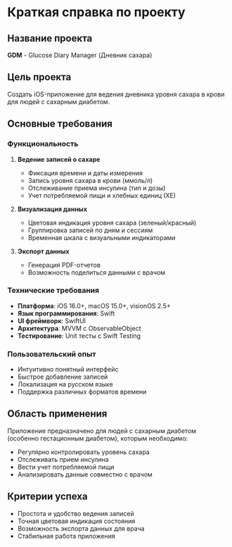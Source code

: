 # Краткая справка по проекту

## Название проекта
**GDM** - Glucose Diary Manager (Дневник сахара)

## Цель проекта
Создать iOS-приложение для ведения дневника уровня сахара в крови для людей с сахарным диабетом.

## Основные требования

### Функциональность
1. **Ведение записей о сахаре**
   - Фиксация времени и даты измерения
   - Запись уровня сахара в крови (ммоль/л)
   - Отслеживание приема инсулина (тип и дозы)
   - Учет потребляемой пищи и хлебных единиц (ХЕ)

2. **Визуализация данных**
   - Цветовая индикация уровня сахара (зеленый/красный)
   - Группировка записей по дням и сессиям
   - Временная шкала с визуальными индикаторами

3. **Экспорт данных**
   - Генерация PDF-отчетов
   - Возможность поделиться данными с врачом

### Технические требования
- **Платформа**: iOS 16.0+, macOS 15.0+, visionOS 2.5+
- **Язык программирования**: Swift
- **UI фреймворк**: SwiftUI
- **Архитектура**: MVVM с ObservableObject
- **Тестирование**: Unit тесты с Swift Testing

### Пользовательский опыт
- Интуитивно понятный интерфейс
- Быстрое добавление записей
- Локализация на русском языке
- Поддержка различных форматов времени

## Область применения
Приложение предназначено для людей с сахарным диабетом (особенно гестационным диабетом), которым необходимо:
- Регулярно контролировать уровень сахара
- Отслеживать прием инсулина
- Вести учет потребляемой пищи
- Анализировать данные совместно с врачом

## Критерии успеха
- Простота и удобство ведения записей
- Точная цветовая индикация состояния
- Возможность экспорта данных для врача
- Стабильная работа приложения 